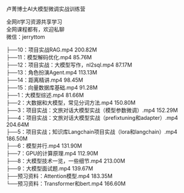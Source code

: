 卢菁博士AI大模型微调实战训练营

全网it学习资源共享学习<br>全网课程都有，欢迎私聊<br>微信：jerryttom<br>

├──10：项目实战RAG.mp4 200.82M<br> ├──11：模型解码优化.mp4 85.76M<br> ├──12：项目实战：大模型写作，nl2sql.mp4 87.17M<br> ├──13：角色扮演Agent.mp4 113.13M<br> ├──14：距离精讲.mp4 98.45M<br> ├──15：向量数据库基础.mp4 91.28M<br> ├──1：大模型综述.mp4 81.66M<br> ├──2：大数据和大模型，常见分词方法.mp4 150.80M<br> ├──3：项目实战：文旅对话大模型实战（模型参数微调）.mp4 152.29M<br> ├──4：项目实战：文旅对话大模型实战（prefixtuning和adapter）.mp4 204.64M<br> ├──5：项目实战；知识库Langchain项目实战（lora和langchain）.mp4 186.50M<br> ├──6：模型并行.mp4 131.90M<br> ├──7：GPU的计算原理.mp4 112.90M<br> ├──8：大模型技术一览，一些细节.mp4 213.00M<br> ├──9：大模型面试题.mp4 139.67M<br> ├──预习资料：Attention模型.mp4 183.35M<br> └──预习资料：Transformer和bert.mp4 166.60M